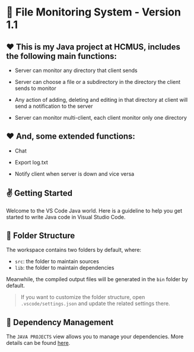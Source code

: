 # 👀 File Monitoring System - Version 1.1

## ❤️ This is my Java project at HCMUS, includes the following main functions:

* Server can monitor any directory that client sends

* Server can choose a file or a subdirectory in the directory the client sends to monitor

* Any action of adding, deleting and editing in that directory at client will send a notification to the server

* Server can monitor multi-client, each client monitor only one directory

## ❤️ And, some extended functions:

* Chat

* Export log.txt

* Notify client when server is down and vice versa

## ✌️ Getting Started

Welcome to the VS Code Java world. Here is a guideline to help you get started to write Java code in Visual Studio Code.

## 📁 Folder Structure

The workspace contains two folders by default, where:

- `src`: the folder to maintain sources
- `lib`: the folder to maintain dependencies

Meanwhile, the compiled output files will be generated in the `bin` folder by default.

> If you want to customize the folder structure, open `.vscode/settings.json` and update the related settings there.

## 🔗 Dependency Management

The `JAVA PROJECTS` view allows you to manage your dependencies. More details can be found [here](https://github.com/microsoft/vscode-java-dependency#manage-dependencies).
